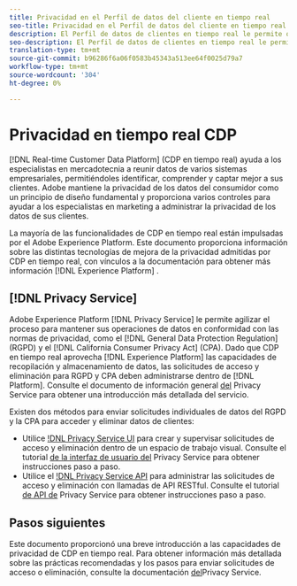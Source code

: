 ```yaml
---
title: Privacidad en el Perfil de datos del cliente en tiempo real
seo-title: Privacidad en el Perfil de datos del cliente en tiempo real
description: El Perfil de datos de clientes en tiempo real le permite optimizar el proceso para mantener las operaciones de datos conformes con las normativas de privacidad.
seo-description: El Perfil de datos de clientes en tiempo real le permite optimizar el proceso para mantener las operaciones de datos conformes con las normativas de privacidad.
translation-type: tm+mt
source-git-commit: b96286f6a06f0583b45343a513ee64f0025d79a7
workflow-type: tm+mt
source-wordcount: '304'
ht-degree: 0%

---
```



# Privacidad en tiempo real CDP

[!DNL Real-time Customer Data Platform] (CDP en tiempo real) ayuda a los especialistas en mercadotecnia a reunir datos de varios sistemas empresariales, permitiéndoles identificar, comprender y captar mejor a sus clientes. Adobe mantiene la privacidad de los datos del consumidor como un principio de diseño fundamental y proporciona varios controles para ayudar a los especialistas en marketing a administrar la privacidad de los datos de sus clientes.

La mayoría de las funcionalidades de CDP en tiempo real están impulsadas por el Adobe Experience Platform. Este documento proporciona información sobre las distintas tecnologías de mejora de la privacidad admitidas por CDP en tiempo real, con vínculos a la documentación para obtener más información [!DNL Experience Platform] .

## [!DNL Privacy Service]

Adobe Experience Platform [!DNL Privacy Service] le permite agilizar el proceso para mantener sus operaciones de datos en conformidad con las normas de privacidad, como el [!DNL General Data Protection Regulation] (RGPD) y el [!DNL California Consumer Privacy Act] (CPA). Dado que CDP en tiempo real aprovecha [!DNL Experience Platform] las capacidades de recopilación y almacenamiento de datos, las solicitudes de acceso y eliminación para RGPD y CPA deben administrarse dentro de [!DNL Platform]. Consulte el documento de información general [del](../../privacy-service/home.md) Privacy Service para obtener una introducción más detallada del servicio.

Existen dos métodos para enviar solicitudes individuales de datos del RGPD y la CPA para acceder y eliminar datos de clientes:

* Utilice [!DNL Privacy Service UI](https://gdprui.cloud.adobe.io/) para crear y supervisar solicitudes de acceso y eliminación dentro de un espacio de trabajo visual. Consulte el tutorial [de la interfaz de usuario del](../../privacy-service/ui/overview.md) Privacy Service para obtener instrucciones paso a paso.
* Utilice el [!DNL Privacy Service API](https://www.adobe.io/apis/experienceplatform/home/api-reference.html#!acpdr/swagger-specs/privacy-service.yaml) para administrar las solicitudes de acceso y eliminación con llamadas de API RESTful. Consulte el tutorial [de API de](../../privacy-service/api/getting-started.md) Privacy Service para obtener instrucciones paso a paso.

<!-- (Capability will not be available for November GA) 
## Opt-out capabilities

Real-time CDP provides two types of consumer opt-out capabilities:

1. **General opt-out**: (Waiting on info)
1. **Segment-level opt-out of sale**: Opt-out of sale requests are captured using the Profile Privacy mixin (see the section on "Handling opt-out requests" in the [Real-time Customer Profile overview](../../profile/home.md) for more information). Using this, you can exclude users who have opted out from a segment using boolean logic ("AND NOT") in the segment predicate.
-->

## Pasos siguientes

Este documento proporcionó una breve introducción a las capacidades de privacidad de CDP en tiempo real. Para obtener información más detallada sobre las prácticas recomendadas y los pasos para enviar solicitudes de acceso o eliminación, consulte la documentación [del](../../privacy-service/home.md)Privacy Service.